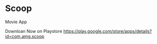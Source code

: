# Scoop
Movie App

Downloan Now on Playstore https://play.google.com/store/apps/details?id=com.amg.scoop
